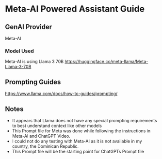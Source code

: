 # Meta-AI Powered Assistant Guide

## GenAI Provider
Meta-AI

### Model Used
Meta-AI is using Llama 3 70B
https://huggingface.co/meta-llama/Meta-Llama-3-70B

## Prompting Guides
https://www.llama.com/docs/how-to-guides/prompting/

## Notes
 - It appears that Llama does not have any special prompting requirements to best understand context like other models
 - This Prompt file for Meta was done while following the instructions in Meta-AI and ChatGPT Video.
 - I could not do any testing with Meta-AI as it is not available in my country, the Dominican Republic.
 - This Prompt file will be the starting point for ChatGPTs Prompt file